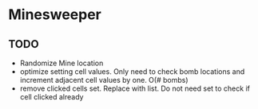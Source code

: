 # Minesweeper

## TODO
- Randomize Mine location
- optimize setting cell values. Only need to check bomb locations and increment adjacent cell values by one. O(# bombs)
- remove clicked cells set. Replace with list. Do not need set to check if cell clicked already
